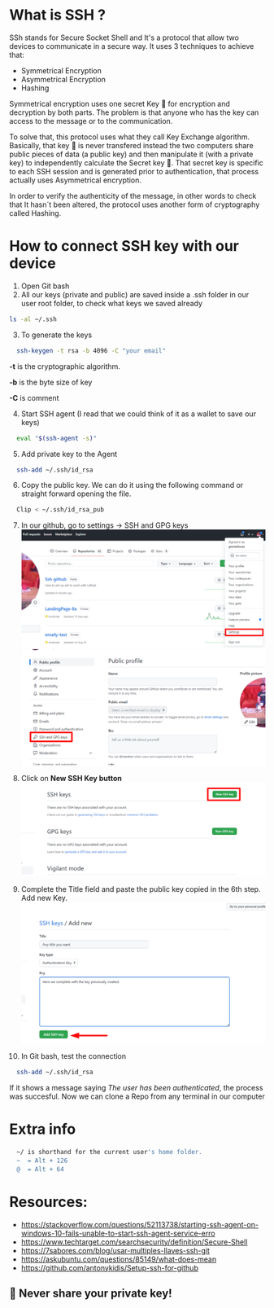 # What is SSH ? 

SSh stands for Secure Socket Shell and It's a protocol that allow two devices to communicate in a secure way. 
It uses 3 techniques to achieve that:

* Symmetrical Encryption
* Asymmetrical Encryption
* Hashing

Symmetrical encryption uses one secret Key :key: for encryption and decryption by both parts. 
The problem is that anyone who has the key can access to the message or to the communication. 

To solve that, this protocol uses what they call Key Exchange algorithm. Basically, that key :key: is never transfered instead the 
two computers share public pieces of data (a public key) and then manipulate it (with a private key) to independently calculate the Secret key :key:. That secret key is
specific to each SSH session and is generated prior to authentication, that process actually uses Asymmetrical
encryption.

In order to verify the authenticity of the message, in other words to check that It hasn´t been altered, the protocol uses another form of cryptography called Hashing.


# How to connect SSH key with our device 

1) Open Git bash 
2) All our keys (private and public) are saved inside a .ssh folder in our user root folder, to check what keys we saved already

```bash
ls -al ~/.ssh 
```
3) To generate the keys
```bash
  ssh-keygen -t rsa -b 4096 -C "your email" 
```
**-t** is the cryptographic algorithm. 

**-b** is the byte size of key

**-C** is comment 

4) Start SSH agent (I read that we could think of it as a wallet to save our keys)

```bash
  eval "$(ssh-agent -s)"
```
5) Add private key to the Agent
```bash
  ssh-add ~/.ssh/id_rsa
```
6) Copy the public key. We can do it using the following command or straight forward opening the file.
```bash
  Clip < ­~/.ssh/id_rsa_pub 
```
7) In our github, go to settings -> SSH and GPG keys 
![Step 1](https://github.com/gomezlucas/Ssh-github/blob/main/images/1.png)
![Step 2](https://github.com/gomezlucas/Ssh-github/blob/main/images/2.png)

8) Click on **New SSH Key button**
![Step 3](https://github.com/gomezlucas/Ssh-github/blob/main/images/3.png)

9) Complete the Title field and paste the public key copied in the 6th step. Add new Key.
![Step 4](https://github.com/gomezlucas/Ssh-github/blob/main/images/4.png)

10) In Git bash, test the connection 
```bash
  ssh-add ~/.ssh/id_rsa
```
If it shows a message saying *The user has been authenticated*, the process was succesful. Now we can clone a Repo from any terminal in our computer

# Extra info

```bash
  ~/ is shorthand for the current user's home folder.
  ~  = Alt + 126 
  @  = Alt + 64 
```

# Resources: 
- https://stackoverflow.com/questions/52113738/starting-ssh-agent-on-windows-10-fails-unable-to-start-ssh-agent-service-erro
- https://www.techtarget.com/searchsecurity/definition/Secure-Shell
- https://7sabores.com/blog/usar-multiples-llaves-ssh-git
- https://askubuntu.com/questions/85149/what-does-mean
- https://github.com/antonykidis/Setup-ssh-for-github

 
## :rotating_light:	Never share your private key! 


